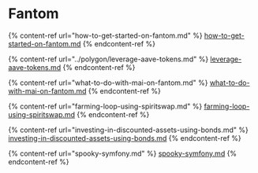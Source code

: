 # Fantom

{% content-ref url="how-to-get-started-on-fantom.md" %}
[how-to-get-started-on-fantom.md](how-to-get-started-on-fantom.md)
{% endcontent-ref %}

{% content-ref url="../polygon/leverage-aave-tokens.md" %}
[leverage-aave-tokens.md](../polygon/leverage-aave-tokens.md)
{% endcontent-ref %}

{% content-ref url="what-to-do-with-mai-on-fantom.md" %}
[what-to-do-with-mai-on-fantom.md](what-to-do-with-mai-on-fantom.md)
{% endcontent-ref %}

{% content-ref url="farming-loop-using-spiritswap.md" %}
[farming-loop-using-spiritswap.md](farming-loop-using-spiritswap.md)
{% endcontent-ref %}

{% content-ref url="investing-in-discounted-assets-using-bonds.md" %}
[investing-in-discounted-assets-using-bonds.md](investing-in-discounted-assets-using-bonds.md)
{% endcontent-ref %}

{% content-ref url="spooky-symfony.md" %}
[spooky-symfony.md](spooky-symfony.md)
{% endcontent-ref %}
